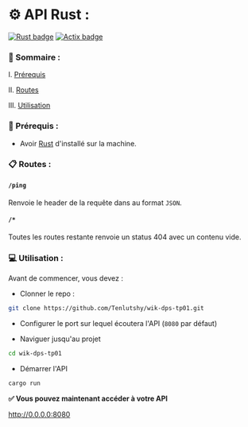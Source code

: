 # ⚙️ API Rust :

[![Rust badge](https://img.shields.io/badge/Language-Rust-brown
)](https://www.rust-lang.org/fr)
[![Actix badge](https://img.shields.io/badge/Library-Actix-green)
](https://actix.rs/docs/application)

### 📌 Sommaire :

I. [Prérequis](#🔧-prérequis)

II. [Routes](#​📋​-routes)

III. [Utilisation](#💻-utilisation)



### 🔧 Prérequis :
- Avoir [Rust](https://www.rust-lang.org/fr) d'installé sur la machine.

### ​📋 Routes :

#### `/ping`
Renvoie le header de la requête dans au format `JSON`.

#### `/*`
Toutes les routes restante renvoie un status 404 avec un contenu vide.

### 💻 Utilisation :

Avant de commencer, vous devez :

- Clonner le repo : 
```bash
git clone https://github.com/Tenlutshy/wik-dps-tp01.git
```

- Configurer le port sur lequel écoutera l'API (`8080` par défaut)

- Naviguer jusqu'au projet
```bash
cd wik-dps-tp01
```

- Démarrer l'API
```rs
cargo run
```

**✅ Vous pouvez maintenant accéder à votre API**

http://0.0.0.0:8080